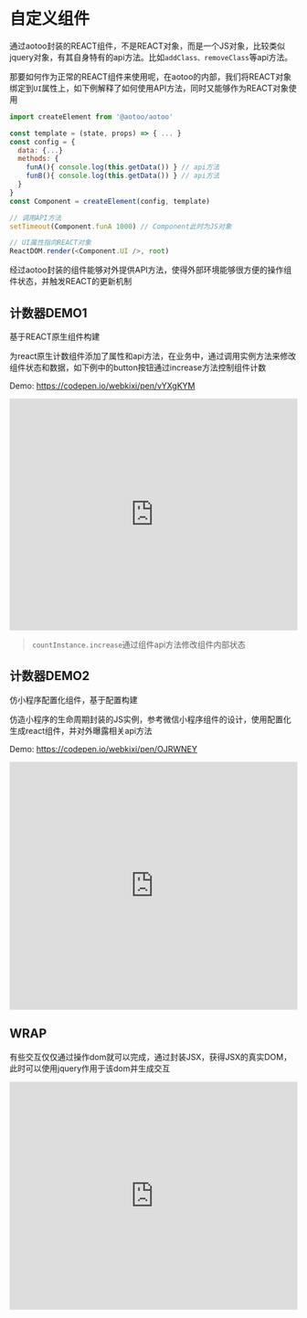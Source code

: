 # 自定义组件

通过aotoo封装的REACT组件，不是REACT对象，而是一个JS对象，比较类似jquery对象，有其自身特有的api方法。比如`addClass、removeClass`等api方法。

那要如何作为正常的REACT组件来使用呢，在aotoo的内部，我们将REACT对象绑定到`UI`属性上，如下例解释了如何使用API方法，同时又能够作为REACT对象使用

```js
import createElement from '@aotoo/aotoo'

const template = (state, props) => { ... }
const config = {
  data: {...}
  methods: {
    funA(){ console.log(this.getData()) } // api方法
    funB(){ console.log(this.getData()) } // api方法
  }
}
const Component = createElement(config, template)

// 调用API方法
setTimeout(Component.funA 1000) // Component此时为JS对象

// UI属性指向REACT对象
ReactDOM.render(<Component.UI />, root)
```

经过aotoo封装的组件能够对外提供API方法，使得外部环境能够很方便的操作组件状态，并触发REACT的更新机制  

计数器DEMO1
-----------------------

基于REACT原生组件构建

为react原生计数组件添加了属性和api方法，在业务中，通过调用实例方法来修改组件状态和数据，如下例中的button按钮通过increase方法控制组件计数

Demo: <https://codepen.io/webkixi/pen/vYXgKYM>

<iframe height="406" style="width: 100%;" scrolling="no" title="计数器(counter) -- from react component" src="https://codepen.io/webkixi/embed/vYXgKYM?height=406&theme-id=dark&default-tab=css,result" frameborder="no" loading="lazy" allowtransparency="true" allowfullscreen="true">
  See the Pen <a href='https://codepen.io/webkixi/pen/vYXgKYM'>计数器(counter) -- from react component</a> by 天天修改
  (<a href='https://codepen.io/webkixi'>@webkixi</a>) on <a href='https://codepen.io'>CodePen</a>.
</iframe>

> `countInstance.increase`通过组件api方法修改组件内部状态

计数器DEMO2
-----------------------

仿小程序配置化组件，基于配置构建

仿造小程序的生命周期封装的JS实例，参考微信小程序组件的设计，使用配置化生成react组件，并对外曝露相关api方法  

Demo: <https://codepen.io/webkixi/pen/OJRWNEY>

<iframe height="434" style="width: 100%;" scrolling="no" title="计数器1" src="https://codepen.io/webkixi/embed/OJRWNEY?height=434&theme-id=dark&default-tab=js,result" frameborder="no" loading="lazy" allowtransparency="true" allowfullscreen="true">
  See the Pen <a href='https://codepen.io/webkixi/pen/OJRWNEY'>计数器1</a> by 天天修改
  (<a href='https://codepen.io/webkixi'>@webkixi</a>) on <a href='https://codepen.io'>CodePen</a>.
</iframe>

WRAP
------------------

有些交互仅仅通过操作dom就可以完成，通过封装JSX，获得JSX的真实DOM，此时可以使用jquery作用于该dom并生成交互

<iframe height="399" style="width: 100%;" scrolling="no" title="wrap react JSX" src="https://codepen.io/webkixi/embed/BaLpJBR?height=399&theme-id=dark&default-tab=js,result" frameborder="no" loading="lazy" allowtransparency="true" allowfullscreen="true">
  See the Pen <a href='https://codepen.io/webkixi/pen/BaLpJBR'>wrap react JSX</a> by 天天修改
  (<a href='https://codepen.io/webkixi'>@webkixi</a>) on <a href='https://codepen.io'>CodePen</a>.
</iframe>
